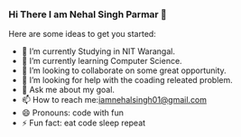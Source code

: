 ### Hi There I am Nehal Singh Parmar 👋


Here are some ideas to get you started:

- 🔭 I’m currently Studying in NIT Warangal.
- 🌱 I’m currently learning Computer Science.
- 👯 I’m looking to collaborate on some great opportunity.
- 🤔 I’m looking for help with the coading releated problem.
- 💬 Ask me about my goal.
- 📫 How to reach me:iamnehalsingh01@gmail.com
- 😄 Pronouns: code with fun
- ⚡ Fun fact: eat code sleep repeat 

